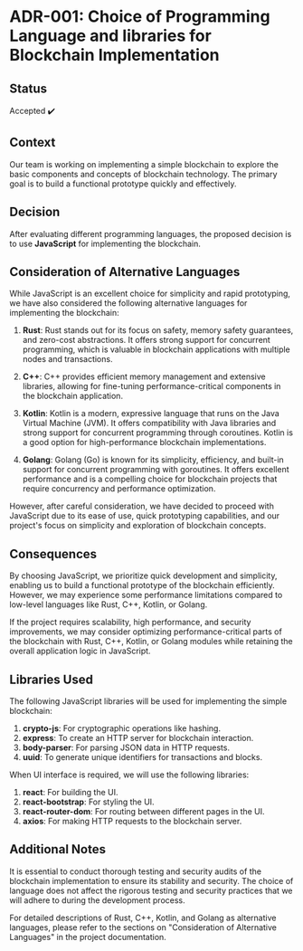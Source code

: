 # ADR-001: Choice of Programming Language and libraries for Blockchain Implementation

## Status

<!--- Proposed | Accepted | Deprecated | Declined | Superseded --->

Accepted ✔️


## Context

Our team is working on implementing a simple blockchain to explore the basic components and concepts of blockchain technology. The primary goal is to build a functional prototype quickly and effectively.

## Decision

After evaluating different programming languages, the proposed decision is to use **JavaScript** for implementing the blockchain.


## Consideration of Alternative Languages

While JavaScript is an excellent choice for simplicity and rapid prototyping, we have also considered the following alternative languages for implementing the blockchain:


1. **Rust**: Rust stands out for its focus on safety, memory safety guarantees, and zero-cost abstractions. It offers strong support for concurrent programming, which is valuable in blockchain applications with multiple nodes and transactions.

2. **C++**: C++ provides efficient memory management and extensive libraries, allowing for fine-tuning performance-critical components in the blockchain application.

3. **Kotlin**: Kotlin is a modern, expressive language that runs on the Java Virtual Machine (JVM). It offers compatibility with Java libraries and strong support for concurrent programming through coroutines. Kotlin is a good option for high-performance blockchain implementations.

4. **Golang**: Golang (Go) is known for its simplicity, efficiency, and built-in support for concurrent programming with goroutines. It offers excellent performance and is a compelling choice for blockchain projects that require concurrency and performance optimization.


However, after careful consideration, we have decided to proceed with JavaScript due to its ease of use, quick prototyping capabilities, and our project's focus on simplicity and exploration of blockchain concepts.


## Consequences

By choosing JavaScript, we prioritize quick development and simplicity, enabling us to build a functional prototype of the blockchain efficiently. However, we may experience some performance limitations compared to low-level languages like Rust, C++, Kotlin, or Golang.

If the project requires scalability, high performance, and security improvements, we may consider optimizing performance-critical parts of the blockchain with Rust, C++, Kotlin, or Golang modules while retaining the overall application logic in JavaScript.

## Libraries Used

The following JavaScript libraries will be used for implementing the simple blockchain:

1. **crypto-js**: For cryptographic operations like hashing.
2. **express**: To create an HTTP server for blockchain interaction.
3. **body-parser**: For parsing JSON data in HTTP requests.
4. **uuid**: To generate unique identifiers for transactions and blocks.

When UI interface is required, we will use the following libraries:

1. **react**: For building the UI.
2. **react-bootstrap**: For styling the UI.
3. **react-router-dom**: For routing between different pages in the UI.
4. **axios**: For making HTTP requests to the blockchain server.


## Additional Notes

It is essential to conduct thorough testing and security audits of the blockchain implementation to ensure its stability and security. The choice of language does not affect the rigorous testing and security practices that we will adhere to during the development process.

For detailed descriptions of Rust, C++, Kotlin, and Golang as alternative languages, please refer to the sections on "Consideration of Alternative Languages" in the project documentation.

